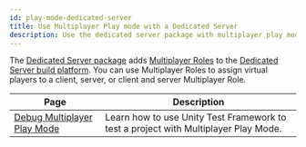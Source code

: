 ```yaml
---
id: play-mode-dedicated-server
title: Use Multiplayer Play mode with a Dedicated Server
description: Use the dedicated server package with multiplayer play mode.
---
```


The [Dedicated Server package](https://docs.unity3d.com/Packages/com.unity.dedicated-server@1.0/manual/index.html) adds [Multiplayer Roles](https://docs.unity3d.com/Packages/com.unity.dedicated-server@1.0/manual/multiplayer-roles.html) to the [Dedicated Server build platform](https://docs.unity3d.com/Manual/dedicated-server-introduction.html). You can use Multiplayer Roles to assign virtual players to a client, server, or client and server Multiplayer Role.

<!--
<div className="table-columns-plain" >
| Page | Description |
</div>
-->

|**Page** |**Description**|
|-|-|
|[Debug Multiplayer Play Mode](debug-mppm.md)| Learn how to use Unity Test Framework to test a project with Multiplayer Play Mode. |
